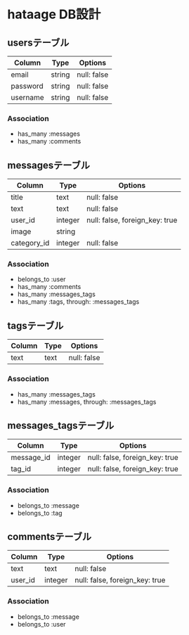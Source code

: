 # hataage DB設計

## usersテーブル
|Column|Type|Options|
|------|----|-------|
|email|string|null: false|
|password|string|null: false|
|username|string|null: false|
### Association
- has_many :messages
- has_many :comments

## messagesテーブル
|Column|Type|Options|
|------|----|-------|
|title|text|null: false|
|text|text|null: false|
|user_id|integer|null: false, foreign_key: true|
|image|string|
|category_id|integer|null: false|

### Association
- belongs_to :user
- has_many :comments
- has_many :messages_tags
- has_many  :tags,  through:  :messages_tags

## tagsテーブル
|Column|Type|Options|
|------|----|-------|
|text|text|null: false|
### Association
- has_many :messages_tags
- has_many  :messages,  through:  :messages_tags

## messages_tagsテーブル
|Column|Type|Options|
|------|----|-------|
|message_id|integer|null: false, foreign_key: true|
|tag_id|integer|null: false, foreign_key: true|
### Association
- belongs_to :message
- belongs_to :tag

## commentsテーブル
|Column|Type|Options|
|------|----|-------|
|text|text|null: false|
|user_id|integer|null: false, foreign_key: true|
### Association
- belongs_to :message
- belongs_to :user
